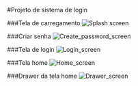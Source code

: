 #Projeto de sistema de login


###Tela de carregamento
![Splash screen](https://github.com/Sapa1/login_system/blob/main/splash_screen.png)

###Criar senha
![Create_password_screen](https://github.com/Sapa1/login_system/blob/main/create_password_screen.png)


###Tela de login
![Login_screen](https://github.com/Sapa1/login_system/blob/main/login_screen.png)


###Tela home
![Home_screen](https://github.com/Sapa1/login_system/blob/main/home_screen.png)

###Drawer da tela home
![Drawer_screen](https://github.com/Sapa1/login_system/blob/main/drawer_in_home_screen.png)
